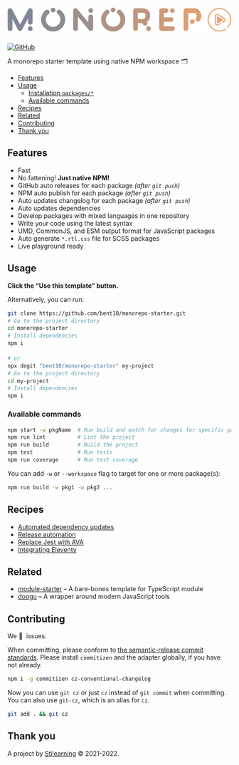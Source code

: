 <!-- Make sure you overwrite all the contents of this readme file with yours on your real project. Also, you can delete the `docs` and `examples` folders. -->

# <img src=".github/media/logo.svg" alt="Logo" width="520px">

<!-- [![GitHub Workflow Status](https://img.shields.io/github/workflow/status/bent10/monorepo-starter/Release?style=flat-square)](https://github.com/bent10/monorepo-starter/actions/workflows/release.yml) -->

[![GitHub](https://img.shields.io/github/license/bent10/monorepo-starter?style=flat-square)](license)

A monorepo starter template using native NPM workspace 🗂️

- [Features](#features)
- [Usage](#usage)
  - [Installation `packages/*`](#installation-packages)
  - [Available commands](#available-commands)
- [Recipes](#recipes)
- [Related](#related)
- [Contributing](#contributing)
- [Thank you](#thank-you)

## Features

- Fast
- No fattening! **Just native NPM!**
- GitHub auto releases for each package _(after `git push`)_
- NPM auto publish for each package _(after `git push`)_
- Auto updates changelog for each package _(after `git push`)_
- Auto updates dependencies
- Develop packages with mixed languages in one repository
- Write your code using the latest syntax
- UMD, CommonJS, and ESM output format for JavaScript packages
- Auto generate `*.rtl.css` file for SCSS packages
- Live playground ready

## Usage

**Click the “Use this template” button.**

Alternatively, you can run:

```bash
git clone https://github.com/bent10/monorepo-starter.git
# Go to the project directory
cd monorepo-starter
# Install dependencies
npm i

# or
npx degit "bent10/monorepo-starter" my-project
# Go to the project directory
cd my-project
# Install dependencies
npm i
```

### Available commands

```bash
npm start -w pkgName  # Run build and watch for changes for specific package
npm run lint          # Lint the project
npm run build         # Build the project
npm test              # Run tests
npm run coverage      # Run test coverage
```

You can add `-w` or `--workspace` flag to target for one or more package(s):

```bash
npm run build -w pkg1 -w pkg2 ...
```

## Recipes

- [Automated dependency updates](.github/recipes/setup-renovate.md)
- [Release automation](.github/recipes/release-automation.md)
- [Replace Jest with AVA](.github/recipes/tests-with-ava.md)
- [Integrating Eleventy](.github/recipes/integrating-eleventy.md)

## Related

- [module-starter](https://github.com/bent10/module-starter) – A bare-bones template for TypeScript module
- [doogu](https://github.com/bent10/doogu) – A wrapper around modern JavaScript tools

## Contributing

We 💛&nbsp; issues.

When committing, please conform to [the semantic-release commit standards](https://www.conventionalcommits.org/). Please install `commitizen` and the adapter globally, if you have not already.

```bash
npm i -g commitizen cz-conventional-changelog
```

Now you can use `git cz` or just `cz` instead of `git commit` when committing. You can also use `git-cz`, which is an alias for `cz`.

```bash
git add . && git cz
```

## Thank you

A project by [Stilearning](https://stilearning.com) &copy; 2021-2022.
